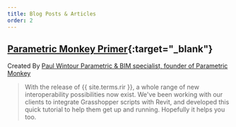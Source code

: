 ```yaml
---
title: Blog Posts & Articles
order: 2
---
```


## [Parametric Monkey Primer](https://parametricmonkey.com/2019/11/20/rhino-inside-revit/){:target="_blank"}

Created By [Paul Wintour Parametric & BIM specialist, founder of Parametric Monkey](https://parametricmonkey.com/)

> With the release of {{ site.terms.rir }}, a whole range of new interoperability possibilities now exist. We've been working with our clients to integrate Grasshopper scripts with Revit, and developed this quick tutorial to help them get up and running. Hopefully it helps you too.
